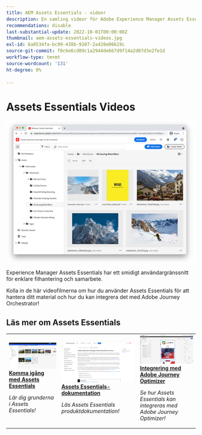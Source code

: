 ```yaml
---
title: AEM Assets Essentials - videor
description: En samling videor för Adobe Experience Manager Assets Essentials
recommendations: disable
last-substantial-update: 2022-10-01T00:00:00Z
thumbnail: aem-assets-essentials-videos.jpg
exl-id: 6a8534fa-bc99-438b-9107-2a428e06619c
source-git-commit: f0c6e6cd09c1a2944de667d9f14a2d87d3e2fe1d
workflow-type: tm+mt
source-wordcount: '131'
ht-degree: 0%

---
```


# Assets Essentials Videos

![Assets Essentials](./assets/overview/hero.png)

Experience Manager Assets Essentials har ett smidigt användargränssnitt för enklare filhantering och samarbete.

Kolla in de här videofilmerna om hur du använder Assets Essentials för att hantera ditt material och hur du kan integrera det med Adobe Journey Orchestrator!

## Läs mer om Assets Essentials

<table>
<td>
   <a href="./basics/managing.md">
   <img alt="Komma igång med Assets Essentials" src="./assets/overview/getting-started.png" />
   </a>
   <div>
      <a href="./basics/managing.md">
      <strong>Komma igång med Assets Essentials</strong>
      </a>
   </div>
   <p>
      <em>Lär dig grunderna i Assets Essentials!</em>
   </p>
</td>
<td>
   <a href="https://experienceleague.adobe.com/docs/experience-manager-assets-essentials/help/introduction.html">
   <img alt="" src="./assets/overview/assets-essentials-docs.png"/>
   </a>
   <div>
      <a href="https://experienceleague.adobe.com/docs/experience-manager-assets-essentials/help/introduction.html">
      <strong>Assets Essentials-dokumentation</strong>
      </a>
   </div>
   <p>
      <em>Läs Assets Essentials produktdokumentation!</em>
   <p>
</td>
<td>
   <a href="https://experienceleague.adobe.com/docs/journey-optimizer-learn/tutorials/create-messages/create-email-content-with-the-message-editor.html">
   <img alt="Adobe Journey Optimizer" src="./assets/overview/adobe-journey-optimizer.png" />
   </a>
   <div>
      <a href="https://experienceleague.adobe.com/docs/journey-optimizer-learn/tutorials/create-messages/create-email-content-with-the-message-editor.html">
      <strong>Integrering med Adobe Journey Optimizer</strong>
      </a>
   </div>
   <p>
      <em>Se hur Assets Essentials kan integreras med Adobe Journey Optimizer!</em>
   <p>
</td>
</table>
